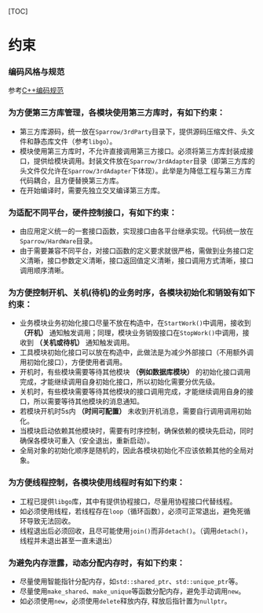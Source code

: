 [TOC]
# 约束

### 编码风格与规范
参考[C++编码规范](https://gitee.com/LinuxTaoist/Sparrow/blob/master/Docs/C++编程规范.md)

### 为方便第三方库管理，各模块使用第三方库时，有如下约束：
* 第三方库源码，统一放在```Sparrow/3rdParty```目录下，提供源码压缩文件、头文件和静态库文件（参考```libgo```）。
* 模块使用第三方库时，不允许直接调用第三方接口。必须将第三方库封装成接口，提供给模块调用。封装文件放在```Sparrow/3rdAdapter```目录（即第三方库的头文件仅允许在```Sparrow/3rdAdapter```下体现）。此举是为降低工程与第三方库代码耦合，且方便替换第三方库。
* 在开始编译时，需要先独立交叉编译第三方库。


### 为适配不同平台，硬件控制接口，有如下约束：
* 由应用定义统一的一套接口函数，实现接口由各平台继承实现。代码统一放在```Sparrow/HardWare```目录。
* 由于需要兼容不同平台，对接口函数的定义要求就很严格，需做到业务接口定义清晰，接口参数定义清晰，接口返回值定义清晰，接口调用方式清晰，接口调用顺序清晰。


### 为方便控制开机、关机(待机)的业务时序，各模块初始化和销毁有如下约束：
* 业务模块业务初始化接口尽量不放在构造中，在```StartWork()```中调用，接收到 **（开机）** 通知触发调用；同理，模块业务销毁接口在```StopWork()```中调用，接收到 **（关机或待机）** 通知触发调用。
* 工具模块初始化接口可以放在构造中，此做法是为减少外部接口（不用额外调用初始化接口），方便使用者调用。
* 开机时，有些模块需要等待其他模块 **（例如数据库模块）** 的初始化接口调用完成，才能继续调用自身初始化接口，所以初始化需要分优先级。
* 关机时，有些模块需要等待其他模块的接口调用完成，才能继续调用自身的接口，所以需要等待其他模块的消息通知。
* 若模块开机时5s内 **（时间可配置）** 未收到开机消息，需要自行调用调用初始化。
* 当模块启动依赖其他模块时，需要有时序控制，确保依赖的模块先启动，同时确保各模块可重入（安全退出，重新启动）。
* 全局对象的初始化顺序是随机的，因此各模块初始化不应该依赖其他的全局对象。

### 为方便线程控制，各模块使用线程时有如下约束：
* 工程已提供```libgo```库，其中有提供协程接口，尽量用协程接口代替线程。
* 如必须使用线程，若线程存在```loop```（循环函数），必须可正常退出，避免死循环导致无法回收。
* 线程退出后必须回收，且尽可能使用```join()```而非```detach()```。（调用```detach()```，线程并未退出甚至一直未退出）

### 为避免内存泄露，动态分配内存时，有如下约束：
* 尽量使用智能指针分配内存，如```std::shared_ptr```、```std::unique_ptr```等。
* 尽量使用```make_shared```、```make_unique```等函数分配内存，避免手动调用```new```。
* 如必须使用```new```，必须使用```delete```释放内存, 释放后指针置为```nullptr```。

